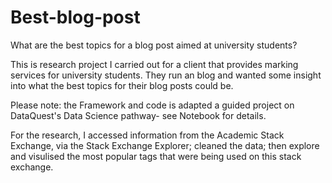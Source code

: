 # Best-blog-post
What are the best topics for a blog post aimed at university students?

This is research project I carried out for a client that provides marking services for university students. They run an blog and wanted some insight into what the best topics for their blog posts could be. 

Please note: the Framework and code is adapted a guided project on DataQuest's Data Science pathway- see Notebook for details.  

For the research, I accessed information from the Academic Stack Exchange, via the Stack Exchange Explorer; cleaned the data; then explore and visulised the most popular tags that were being used on this stack exchange. 
